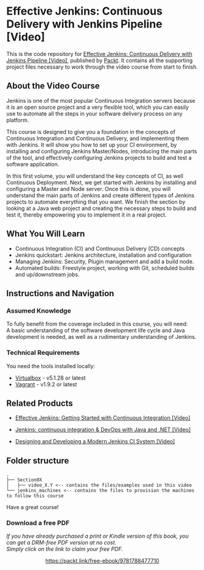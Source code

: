 # Effective Jenkins: Continuous Delivery with Jenkins Pipeline [Video]
This is the code repository for [Effective Jenkins: Continuous Delivery with Jenkins Pipeline [Video]](https://www.packtpub.com/networking-and-servers/effective-jenkins-continuous-delivery-jenkins-pipeline-video?utm_source=github&utm_medium=repository&utm_campaign=9781788477710), published by [Packt](https://www.packtpub.com/?utm_source=github). It contains all the supporting project files necessary to work through the video course from start to finish.
## About the Video Course
Jenkins is one of the most popular Continuous Integration servers because it is an open source project and a very flexible tool, which you can easily use to automate all the steps in your software delivery process on any platform.

This course is designed to give you a foundation in the concepts of Continuous Integration and Continuous Delivery, and implementing them with Jenkins. It will show you how to set up your CI environment, by installing and configuring Jenkins Master/Nodes, introducing the main parts of the tool, and effectively configuring Jenkins projects to build and test a software application. 

In this first volume, you will understand the key concepts of CI, as well Continuous Deployment. Next, we get started with Jenkins by installing and configuring a Master and Node server. Once this is done, you will understand the main parts of Jenkins and create different types of Jenkins projects to automate everything that you want. We finish the section by looking at a Java web project and creating the necessary steps to build and test it, thereby empowering you to implement it in a real project.

<H2>What You Will Learn</H2>
<DIV class=book-info-will-learn-text>
<UL>
<LI>Continuous Integration (CI) and Continuous Delivery (CD) concepts&nbsp; 
<LI>Jenkins quickstart: Jenkins architecture, installation and configuration&nbsp; 
<LI>Managing Jenkins: Security, Plugin management and add a build node.&nbsp; 
<LI>Automated builds: Freestyle project, working with Git, scheduled builds and up/downstream jobs. </LI></UL></DIV>

## Instructions and Navigation
### Assumed Knowledge
To fully benefit from the coverage included in this course, you will need:<br/>
A basic understanding of the software development life cycle and Java development is needed, as well as a rudimentary understanding of Jenkins.
### Technical Requirements
You need the tools installed locally:

- [Virtualbox](http://www.virtualbox.org/) - v5.1.28 or latest
- [Vagrant](https://www.vagrantup.com/) - v1.9.2 or latest


## Related Products
* [Effective Jenkins: Getting Started with Continuous Integration [Video]](https://www.packtpub.com/networking-and-servers/effective-jenkins-getting-started-continuous-integration-video?utm_source=github&utm_medium=repository&utm_campaign=9781788476294)

* [Jenkins: continuous integration & DevOps with Java and .NET [Video]](https://www.packtpub.com/web-development/jenkins-continuous-integration-devops-java-and-net-video?utm_source=github&utm_medium=repository&utm_campaign=9781788995023)

* [Designing and Developing a Modern Jenkins CI System [Video]](https://www.packtpub.com/networking-and-servers/designing-and-developing-modern-jenkins-ci-system-video?utm_source=github&utm_medium=repository&utm_campaign=9781788390149)

## Folder structure

```
.
├── Section0X
│   ├── video_X.Y <-- contains the files/examples used in this video
└── jenkins_machines <-- contains the files to provision the machines to follow this course
```

Have a great course!
### Download a free PDF

 <i>If you have already purchased a print or Kindle version of this book, you can get a DRM-free PDF version at no cost.<br>Simply click on the link to claim your free PDF.</i>
<p align="center"> <a href="https://packt.link/free-ebook/9781788477710">https://packt.link/free-ebook/9781788477710 </a> </p>
